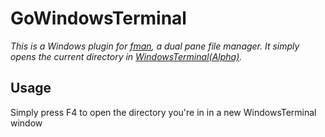 # GoWindowsTerminal

_This is a Windows plugin for [fman](https://fman.io/), a dual pane file manager. It simply opens the current directory in 
[WindowsTerminal(Alpha)](https://github.com/Microsoft/Terminal)._

## Usage

Simply press F4 to open the directory you're in in a new WindowsTerminal window
